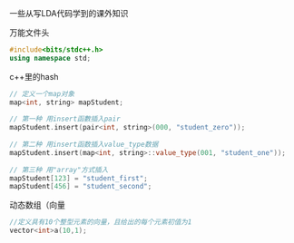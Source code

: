一些从写LDA代码学到的课外知识

万能文件头

```c++
#include<bits/stdc++.h>
using namespace std;
```

c++里的hash

```c++
// 定义一个map对象
map<int, string> mapStudent;
 
// 第一种 用insert函數插入pair
mapStudent.insert(pair<int, string>(000, "student_zero"));
 
// 第二种 用insert函数插入value_type数据
mapStudent.insert(map<int, string>::value_type(001, "student_one"));
 
// 第三种 用"array"方式插入
mapStudent[123] = "student_first";
mapStudent[456] = "student_second";

```

动态数组（向量

```c++
//定义具有10个整型元素的向量，且给出的每个元素初值为1
vector<int>a(10,1);

```

